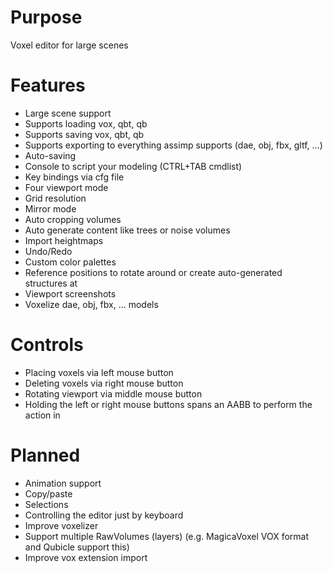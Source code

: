 # Purpose

Voxel editor for large scenes

# Features

* Large scene support
* Supports loading vox, qbt, qb
* Supports saving vox, qbt, qb
* Supports exporting to everything assimp supports (dae, obj, fbx, gltf, ...)
* Auto-saving
* Console to script your modeling (CTRL+TAB cmdlist)
* Key bindings via cfg file
* Four viewport mode
* Grid resolution
* Mirror mode
* Auto cropping volumes
* Auto generate content like trees or noise volumes
* Import heightmaps
* Undo/Redo
* Custom color palettes
* Reference positions to rotate around or create auto-generated structures at
* Viewport screenshots
* Voxelize dae, obj, fbx, ... models

# Controls

* Placing voxels via left mouse button
* Deleting voxels via right mouse button
* Rotating viewport via middle mouse button
* Holding the left or right mouse buttons spans an AABB to perform the action in

# Planned

* Animation support
* Copy/paste
* Selections
* Controlling the editor just by keyboard
* Improve voxelizer
* Support multiple RawVolumes (layers) (e.g. MagicaVoxel VOX format and Qubicle support this)
* Improve vox extension import
